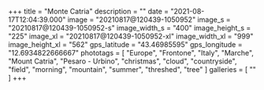+++
title = "Monte Catria"
description = ""
date = "2021-08-17T12:04:39.000"
image = "20210817@120439-1050952"
image_s = "20210817@120439-1050952-s"
image_width_s = "400"
image_height_s = "225"
image_xl = "20210817@120439-1050952-xl"
image_width_xl = "999"
image_height_xl = "562"
gps_latitude = "43.46985595"
gps_longitude = "12.6934822666667"
phototags = [ "Europe", "Frontone", "Italy", "Marche", "Mount Catria", "Pesaro - Urbino", "christmas", "cloud", "countryside", "field", "morning", "mountain", "summer", "threshed", "tree" ]
galleries = [ "" ]
+++
